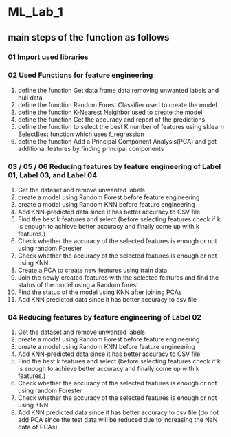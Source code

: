 # ML_Lab_1

## main steps of the function as follows

### 01 Import used libraries

### 02 Used Functions for feature engineering

  1. define the function Get data frame data removing unwanted labels and null data
  2. define the function Random Forest Classifier used to create the model
  3. define the function K-Nearest Neighbor used to create the model
  4. define the function Get the accuracy and report of the predictions
  5. define the function to select the best K number of features using sklearn SelectBest function which uses f_regression
  6. define the function Add a Principal Component Analysis(PCA) and get additional features by finding principal components

### 03 / 05 / 06 Reducing features by feature engineering of Label 01, Label 03, and Label 04

  1. Get the dataset and remove unwanted labels
  2. create a model using Random Forest before feature engineering
  3. create a model using Random KNN before feature engineering
  4. Add KNN-predicted data since it has better accuracy to CSV file
  5. Find the best k features and select
     (before selecting features check if k is enough to achieve better accuracy and finally come up with k features.)
  6. Check whether the accuracy of the selected features is enough or not using random Forester
  7. Check whether the accuracy of the selected features is enough or not using KNN
  8. Create a PCA to create new features using train data
  9. Join the newly created features with the selected features and find the status of the model using a Random forest
  10. Find the status of the model using KNN after joining PCAs
  11. Add KNN predicted data since it has better accuracy to csv file

### 04 Reducing features by feature engineering of Label 02

  1. Get the dataset and remove unwanted labels
  2. create a model using Random Forest before feature engineering
  3. create a model using Random KNN before feature engineering
  4. Add KNN-predicted data since it has better accuracy to CSV file
  5. Find the best k features and select
     (before selecting features check if k is enough to achieve better accuracy and finally come up with k features.)
  6. Check whether the accuracy of the selected features is enough or not using random Forester
  7. Check whether the accuracy of the selected features is enough or not using KNN
  8. Add KNN predicted data since it has better accuracy to csv file
    (do not add PCA since the test data will be reduced due to increasing the NaN data of PCAs)
